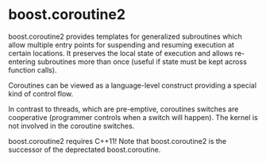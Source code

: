 boost.coroutine2
===============

boost.coroutine2 provides templates for generalized subroutines which allow multiple entry points for
suspending and resuming execution at certain locations. It preserves the local state of execution and
allows re-entering subroutines more than once (useful if state must be kept across function calls).

Coroutines can be viewed as a language-level construct providing a special kind of control flow.

In contrast to threads, which are pre-emptive, coroutines switches are cooperative (programmer controls
when a switch will happen). The kernel is not involved in the coroutine switches.

boost.coroutine2 requires C++11!
Note that boost.coroutine2 is the successor of the deprectated boost.coroutine.
